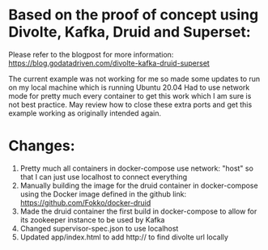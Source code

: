 # Based on the proof of concept using Divolte, Kafka, Druid and Superset:
Please refer to the blogpost for more information: https://blog.godatadriven.com/divolte-kafka-druid-superset

The current example was not working for me so made some updates to run on my local machine which is running Ubuntu 20.04
Had to use network mode for pretty much every container to get this work which I am sure is not best practice.
May review how to close these extra ports and get this example working as originally intended again.

# Changes:
1. Pretty much all containers in docker-compose use network: "host" so that I can just use localhost to connect everything
2. Manually building the image for the druid container in docker-compose using the Docker image defined in the github link: https://github.com/Fokko/docker-druid
3. Made the druid container the first build in docker-compose to allow for its zookeeper instance to be used by Kafka
4. Changed supervisor-spec.json to use localhost
5. Updated app/index.html to add http:// to find divolte url locally
